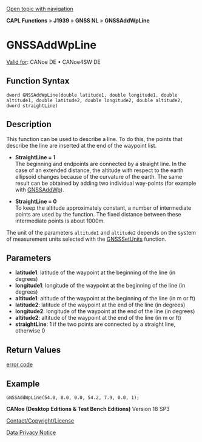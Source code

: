 [Open topic with navigation](../../../../../../CANoeDEFamily.htm#Topics/CAPLFunctions/J1939/GNSSNodeLayer/Functions/CAPLfunctionGNSSaddwpline.md)

**CAPL Functions** » **J1939** » **GNSS NL** » **GNSSAddWpLine**

# GNSSAddWpLine

[Valid for](../../../../Shared/FeatureAvailability.md): CANoe DE • CANoe4SW DE

## Function Syntax

```
dword GNSSAddWpLine(double latitude1, double longitude1, double altitude1, double latitude2, double longitude2, double altitude2, dword straightLine)
```

## Description

This function can be used to describe a line. To do this, the points that describe the line are inserted at the end of the waypoint list.

- **StraightLine = 1**  
  The beginning and endpoints are connected by a straight line. In the case of an extended distance, the altitude with respect to the earth ellipsoid changes because of the curvature of the earth. The same result can be obtained by adding two individual way-points (for example with [GNSSAddWp](CAPLfunctionGNSSaddwp.md)).

- **StraightLine = 0**  
  To keep the altitude approximately constant, a number of intermediate points are used by the function. The fixed distance between these intermediate points is about 1000m.

The unit of the parameters `altitude1` and `altitude2` depends on the system of measurement units selected with the [GNSSSetUnits](CAPLfunctionGNSSsetunits.md) function.

## Parameters

- **latitude1**: latitude of the waypoint at the beginning of the line (in degrees)
- **longitude1**: longitude of the waypoint at the beginning of the line (in degrees)
- **altitude1**: altitude of the waypoint at the beginning of the line (in m or ft)
- **latitude2**: latitude of the waypoint at the end of the line (in degrees)
- **longitude2**: longitude of the waypoint at the end of the line (in degrees)
- **altitude2**: altitude of the waypoint at the end of the line (in m or ft)
- **straightLine**: 1 if the two points are connected by a straight line, otherwise 0

## Return Values

[error code](../CAPLfunctionsGNSSNLErrorCodesGetLastError.md)

## Example

```plaintext
GNSSAddWpLine(54.0, 8.0, 0.0, 54.2, 7.9, 0.0, 1);
```

**CANoe (Desktop Editions & Test Bench Editions)** Version 18 SP3

[Contact/Copyright/License](../../../../Shared/ContactCopyrightLicense.md)

[Data Privacy Notice](https://www.vector.com/int/en/company/get-info/privacy-policy/)
